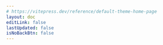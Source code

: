 ```yaml
---
# https://vitepress.dev/reference/default-theme-home-page
layout: doc
editLink: false
lastUpdated: false
isNoBackBtn: false
---
```


<NotesRedirect />

<script lang="ts" setup>
import NotesRedirect from '../.vitepress/theme/components/NotesRedirect3.vue'
</script>